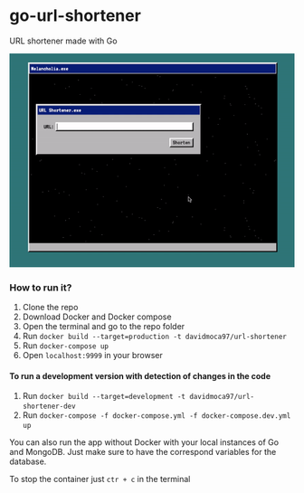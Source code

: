 # go-url-shortener
URL shortener made with Go

![Demostration](static/demostration.gif)

### How to run it?

1. Clone the repo
1. Download Docker and Docker compose
2. Open the terminal and go to the repo folder
3. Run `docker build --target=production -t davidmoca97/url-shortener`
4. Run `docker-compose up`
5. Open `localhost:9999` in your browser

#### To run a development version with detection of changes in the code
1. Run `docker build --target=development -t davidmoca97/url-shortener-dev`
2. Run `docker-compose -f docker-compose.yml -f docker-compose.dev.yml up`

You can also run the app without Docker with your local instances of Go and MongoDB. Just make sure to have the correspond variables for the database.

To stop the container just `ctr + c` in the terminal